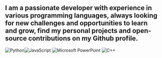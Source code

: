 

## I am a passionate developer with experience in various programming languages, always looking for new challenges and opportunities to learn and grow, find my personal projects and open-source contributions on my Github profile.

![Python](https://img.shields.io/badge/python-3670A0?style=for-the-badge&logo=python&logoColor=ffdd54)![JavaScript](https://img.shields.io/badge/javascript-%23323330.svg?style=for-the-badge&logo=javascript&logoColor=%23F7DF1E)
![Microsoft PowerPoint](https://img.shields.io/badge/Microsoft_PowerPoint-B7472A?style=for-the-badge&logo=microsoft-powerpoint&logoColor=white) ![C++](https://img.shields.io/badge/c++-%2300599C.svg?style=for-the-badge&logo=c%2B%2B&logoColor=white)
